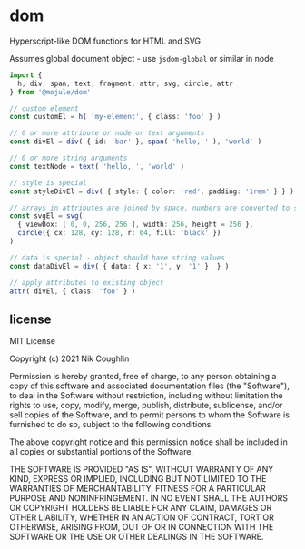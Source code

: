 # dom

Hyperscript-like DOM functions for HTML and SVG

Assumes global document object - use `jsdom-global` or similar in node

```ts
import { 
  h, div, span, text, fragment, attr, svg, circle, attr 
} from '@mojule/dom'

// custom element
const customEl = h( 'my-element', { class: 'foo' } )

// 0 or more attribute or node or text arguments
const divEl = div( { id: 'bar' }, span( 'hello, ' ), 'world' )

// 0 or more string arguments
const textNode = text( 'hello, ', 'world' )

// style is special
const styleDivEl = div( { style: { color: 'red', padding: '1rem' } } )

// arrays in attributes are joined by space, numbers are converted to string
const svgEl = svg(   
  { viewBox: [ 0, 0, 256, 256 ], width: 256, height = 256 },
  circle({ cx: 128, cy: 128, r: 64, fill: 'black' })
)

// data is special - object should have string values
const dataDivEl = div( { data: { x: '1', y: '1' }  } )

// apply attributes to existing object
attr( divEl, { class: 'foo' } )
```

## license 

MIT License

Copyright (c) 2021 Nik Coughlin

Permission is hereby granted, free of charge, to any person obtaining a copy
of this software and associated documentation files (the "Software"), to deal
in the Software without restriction, including without limitation the rights
to use, copy, modify, merge, publish, distribute, sublicense, and/or sell
copies of the Software, and to permit persons to whom the Software is
furnished to do so, subject to the following conditions:

The above copyright notice and this permission notice shall be included in all
copies or substantial portions of the Software.

THE SOFTWARE IS PROVIDED "AS IS", WITHOUT WARRANTY OF ANY KIND, EXPRESS OR
IMPLIED, INCLUDING BUT NOT LIMITED TO THE WARRANTIES OF MERCHANTABILITY,
FITNESS FOR A PARTICULAR PURPOSE AND NONINFRINGEMENT. IN NO EVENT SHALL THE
AUTHORS OR COPYRIGHT HOLDERS BE LIABLE FOR ANY CLAIM, DAMAGES OR OTHER
LIABILITY, WHETHER IN AN ACTION OF CONTRACT, TORT OR OTHERWISE, ARISING FROM,
OUT OF OR IN CONNECTION WITH THE SOFTWARE OR THE USE OR OTHER DEALINGS IN THE
SOFTWARE.
